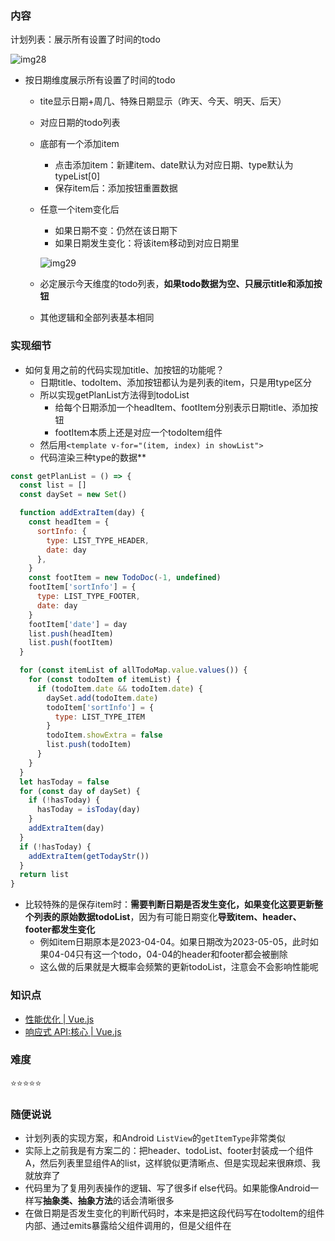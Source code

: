 ### 内容

计划列表：展示所有设置了时间的todo

![img28](https://raw.github.com/nppp1990/easy-todo/master/doc/img/img28.png)

- 按日期维度展示所有设置了时间的todo
  - tite显示日期+周几、特殊日期显示（昨天、今天、明天、后天）
  - 对应日期的todo列表
  - 底部有一个添加item
    - 点击添加item：新建item、date默认为对应日期、type默认为typeList[0]
    - 保存item后：添加按钮重置数据
  - 任意一个item变化后
    - 如果日期不变：仍然在该日期下
    - 如果日期发生变化：将该item移动到对应日期里

    ![img29](https://raw.github.com/nppp1990/easy-todo/master/doc/img/img29.png)

  - 必定展示今天维度的todo列表，**如果todo数据为空、只展示title和添加按钮**
  - 其他逻辑和全部列表基本相同

### 实现细节

- 如何复用之前的代码实现加title、加按钮的功能呢？
  - 日期title、todoItem、添加按钮都认为是列表的item，只是用type区分
  - 所以实现getPlanList方法得到todoList
    - 给每个日期添加一个headItem、footItem分别表示日期title、添加按钮
    - footItem本质上还是对应一个todoItem组件
  - 然后用`<template v-for="(item, index) in showList">`
  - 代码渲染三种type的数据**

```javascript
const getPlanList = () => {
  const list = []
  const daySet = new Set()

  function addExtraItem(day) {
    const headItem = {
      sortInfo: {
        type: LIST_TYPE_HEADER,
        date: day
      },
    }
    const footItem = new TodoDoc(-1, undefined)
    footItem['sortInfo'] = {
      type: LIST_TYPE_FOOTER,
      date: day
    }
    footItem['date'] = day
    list.push(headItem)
    list.push(footItem)
  }

  for (const itemList of allTodoMap.value.values()) {
    for (const todoItem of itemList) {
      if (todoItem.date && todoItem.date) {
        daySet.add(todoItem.date)
        todoItem['sortInfo'] = {
          type: LIST_TYPE_ITEM
        }
        todoItem.showExtra = false
        list.push(todoItem)
      }
    }
  }
  let hasToday = false
  for (const day of daySet) {
    if (!hasToday) {
      hasToday = isToday(day)
    }
    addExtraItem(day)
  }
  if (!hasToday) {
    addExtraItem(getTodayStr())
  }
  return list
}
```

- 比较特殊的是保存item时：**需要判断日期是否发生变化，**如果变化这要**更新整个列表的原始数据todoList**，因为有可能日期变化**导致item、header、footer都发生变化**
  - 例如item日期原本是2023-04-04。如果日期改为2023-05-05，此时如果04-04只有这一个todo，04-04的header和footer都会被删除
  - 这么做的后果就是大概率会频繁的更新todoList，注意会不会影响性能呢

### 知识点

- [性能优化 | Vue.js](https://cn.vuejs.org/guide/best-practices/performance.html)
- [响应式 API:核心 | Vue.js](https://cn.vuejs.org/api/reactivity-core.html#watcheffect)

### 难度

⭐️⭐️⭐️⭐️⭐️

### 随便说说

- 计划列表的实现方案，和Android `ListView`的`getItemType`非常类似
- 实际上之前我是有方案二的：把header、todoList、footer封装成一个组件A，然后列表里显组件A的list，这样貌似更清晰点、但是实现起来很麻烦、我就放弃了
- 代码里为了复用列表操作的逻辑、写了很多if else代码。如果能像Android一样写**抽象类、抽象方法**的话会清晰很多
- 在做日期是否发生变化的判断代码时，本来是把这段代码写在todoItem的组件内部、通过emits暴露给父组件调用的，但是父组件在<template v-for>中，并且vue3是不支持template里使用ref的，所以没有这么实现。**有没有办法解决这个在template里使用ref的问题呢**
- **感觉用watchEffect写起来更清晰点、但是我不怎么会用**

